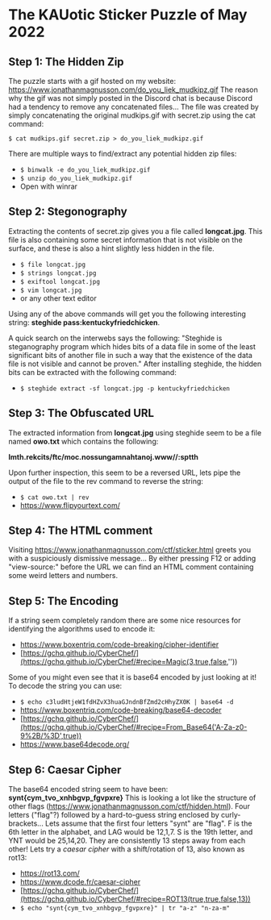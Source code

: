 # The KAUotic Sticker Puzzle of May 2022

## Step 1: The Hidden Zip
The puzzle starts with a gif hosted on my website: <https://www.jonathanmagnusson.com/do_you_liek_mudkipz.gif>
The reason why the gif was not simply posted in the Discord chat is because Discord had a tendency to remove any concatenated files...
The file was created by simply concatenating the original mudkips.gif with secret.zip using the cat command:

``$ cat mudkips.gif secret.zip > do_you_liek_mudkipz.gif``

There are multiple ways to find/extract any potential hidden zip files:
- ``$ binwalk -e do_you_liek_mudkipz.gif``
- ``$ unzip do_you_liek_mudkipz.gif``
- Open with winrar


## Step 2: Stegonography
Extracting the contents of secret.zip gives you a file called **longcat.jpg**.
This file is also containing some secret information that is not visible on the surface,
and these is also a hint slightly less hidden in the file.
- ``$ file longcat.jpg``
- ``$ strings longcat.jpg``
- ``$ exiftool longcat.jpg``
- ``$ vim longcat.jpg``
- or any other text editor

Using any of the above commands will get you the following interesting string: **steghide pass:kentuckyfriedchicken**.

A quick search on the interwebs says the following:
"Steghide is steganography program which hides bits of a data file in some of the least significant bits of another file in such a way that the existence of the data file is not visible and cannot be proven."
After installing steghide, the hidden bits can be extracted with the following command:
- ``$ steghide extract -sf longcat.jpg -p kentuckyfriedchicken``


## Step 3: The Obfuscated URL
The extracted information from **longcat.jpg** using steghide seem to be a file named **owo.txt** which contains the following:

**lmth.rekcits/ftc/moc.nossungamnahtanoj.www//:sptth**

Upon further inspection, this seem to be a reversed URL, lets pipe the output of the file to the rev command to reverse the string:
- ``$ cat owo.txt | rev``
- <https://www.flipyourtext.com/>


## Step 4: The HTML comment
Visiting <https://www.jonathanmagnusson.com/ctf/sticker.html> greets you with a suspiciously dismissive message... By either pressing F12 or adding "view-source:" before the URL we can find an HTML comment containing some weird letters and numbers.


## Step 5: The Encoding
If a string seem completely random there are some nice resources for identifying the algorithms used to encode it:
- <https://www.boxentriq.com/code-breaking/cipher-identifier>
- [https://gchq.github.io/CyberChef/](https://gchq.github.io/CyberChef/#recipe=Magic(3,true,false,''))

Some of you might even see that it is base64 encoded by just looking at it!
To decode the string you can use:
- ``$ echo c3ludHtjeW1fdHZvX3huaGJndnBfZmd2cHhyZX0K | base64 -d``
- <https://www.boxentriq.com/code-breaking/base64-decoder>
- [https://gchq.github.io/CyberChef/](https://gchq.github.io/CyberChef/#recipe=From_Base64('A-Za-z0-9%2B/%3D',true))
- <https://www.base64decode.org/>


## Step 6: Caesar Cipher
The base64 encoded string seem to have been: **synt{cym_tvo_xnhbgvp_fgvpxre}**
This is looking a lot like the structure of other flags (<https://www.jonathanmagnusson.com/ctf/hidden.html>).
Four letters ("flag"?) followed by a hard-to-guess string enclosed by curly-brackets...
Lets assume that the first four letters "synt" are "flag".
F is the 6th letter in the alphabet, and LAG would be 12,1,7.
S is the 19th letter, and YNT would be 25,14,20.
They are consistently 13 steps away from each other!
Lets try a *caesar cipher* with a shift/rotation of 13, also known as rot13:
- <https://rot13.com/>
- <https://www.dcode.fr/caesar-cipher>
- [https://gchq.github.io/CyberChef/](https://gchq.github.io/CyberChef/#recipe=ROT13(true,true,false,13))
- ``$ echo "synt{cym_tvo_xnhbgvp_fgvpxre}" | tr "a-z" "n-za-m"``

